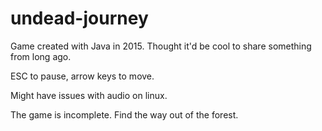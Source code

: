 # undead-journey
Game created with Java in 2015. Thought it'd be cool to share something from long ago.

ESC to pause, arrow keys to move.

Might have issues with audio on linux.

The game is incomplete. Find the way out of the forest.
